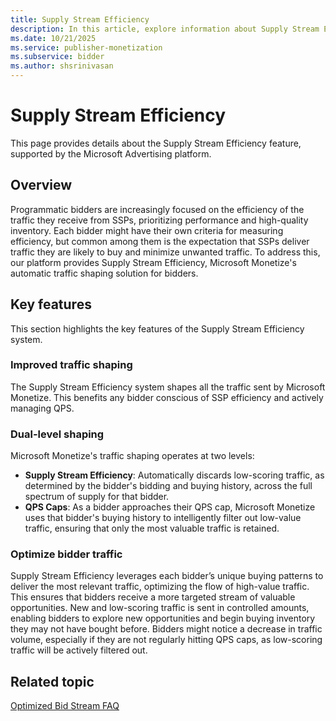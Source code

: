```yaml
---
title: Supply Stream Efficiency
description: In this article, explore information about Supply Stream Efficiency and its various key features.
ms.date: 10/21/2025
ms.service: publisher-monetization
ms.subservice: bidder
ms.author: shsrinivasan
---
```


# Supply Stream Efficiency

This page provides details about the Supply Stream Efficiency feature, supported by the Microsoft Advertising platform.

## Overview

Programmatic bidders are increasingly focused on the efficiency of the traffic they receive from SSPs, prioritizing performance and high-quality inventory. Each bidder might have their own criteria for measuring efficiency, but common among them is the expectation that SSPs deliver traffic they are likely to buy and minimize unwanted traffic. To address this, our platform provides Supply Stream Efficiency, Microsoft Monetize's automatic traffic shaping solution for bidders.

## Key features

This section highlights the key features of the Supply Stream Efficiency system.

### Improved traffic shaping

The Supply Stream Efficiency system shapes all the traffic sent by Microsoft Monetize. This benefits any bidder conscious of SSP efficiency and actively managing QPS.

### Dual-level shaping

Microsoft Monetize's traffic shaping operates at two levels:

- **Supply Stream Efficiency**: Automatically discards low-scoring traffic, as determined by the bidder's bidding and buying history, across the full spectrum of supply for that bidder.
- **QPS Caps**: As a bidder approaches their QPS cap, Microsoft Monetize uses that bidder's buying history to intelligently filter out low-value traffic, ensuring that only the most valuable traffic is retained.

### Optimize bidder traffic

Supply Stream Efficiency leverages each bidder’s unique buying patterns to deliver the most relevant traffic, optimizing the flow of high-value traffic. This ensures that bidders receive a more targeted stream of valuable opportunities. New and low-scoring traffic is sent in controlled amounts, enabling bidders to explore new opportunities and begin buying inventory they may not have bought before. Bidders might notice a decrease in traffic volume, especially if they are not regularly hitting QPS caps, as low-scoring traffic will be actively filtered out. 

## Related topic

[Optimized Bid Stream FAQ](./optimized-bid-stream-faq.md)